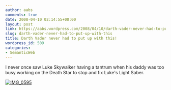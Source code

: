 ```yaml
---
author: aabs
comments: true
date: 2008-04-10 02:14:55+00:00
layout: post
link: https://aabs.wordpress.com/2008/04/10/darth-vader-never-had-to-put-up-with-this/
slug: darth-vader-never-had-to-put-up-with-this
title: Darth Vader never had to put up with this!
wordpress_id: 509
categories:
- SemanticWeb
---
```


I never once saw Luke Skywalker having a tantrum when his daddy was too busy working on the Death Star to stop and fix Luke's Light Saber.

[![IMG_0595](http://aabs.files.wordpress.com/2008/04/img-0595-thumb.jpg)](http://aabs.files.wordpress.com/2008/04/img-0595.jpg)
